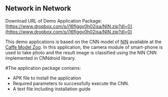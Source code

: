 ## Network in Network

Download URL of Demo Application Package: [https://www.dropbox.com/s/i16flggv0h02isa/NIN.zip?dl=0](https://www.dropbox.com/s/i16flggv0h02isa/NIN.zip?dl=0)

This demo applications is based on the CNN model of [NIN](http://arxiv.org/abs/1312.4400) available at the [Caffe Model Zoo](https://github.com/BVLC/caffe/wiki/Model-Zoo).
In this application, the camera module of smart-phone is used to take photo and the result image is classified using the NIN CNN implemented in CNNdroid library.

#The application package contains:
* APK file to install the application
* Required parameters to successfully execute the CNN.
* A text file including installation guide